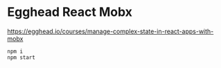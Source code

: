 # Egghead React Mobx
https://egghead.io/courses/manage-complex-state-in-react-apps-with-mobx

```
npm i
npm start
```
